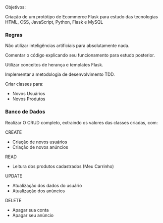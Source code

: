 Objetivos:

Criação de um protótipo de Ecommerce Flask para estudo das tecnologias HTML, CSS, JavaScript, Python, Flask e MySQL

### Regras ###

Não utilizar inteligências artificiais para absolutamente nada.

Comentar o código explicando seu funcionamento para estudo posterior.

Utilizar conceitos de herança e templates Flask.

Implementar a metodologia de desenvolvimento TDD.

Criar classes para:

- Novos Usuários 
- Novos Produtos 

### Banco de Dados ###

Realizar O CRUD completo, extraindo os valores das classes criadas, com:

CREATE
- Criação de novos usuários
- Criação de novos anúncios

READ
- Leitura dos produtos cadastrados (Meu Carrinho)

UPDATE
- Atualização dos dados do usuário
- Atualização dos anúncios

DELETE
- Apagar sua conta
- Apagar seu anúncio
